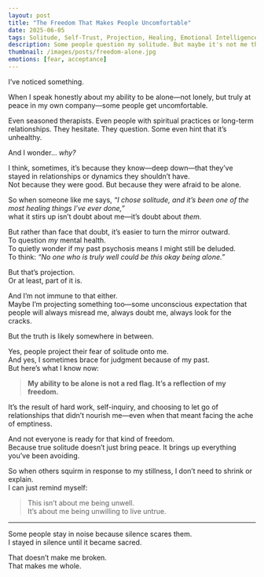 ```yaml
---
layout: post
title: "The Freedom That Makes People Uncomfortable"
date: 2025-06-05
tags: Solitude, Self-Trust, Projection, Healing, Emotional Intelligence, Mental Health
description: Some people question my solitude. But maybe it's not me they're unsure of—maybe it's what my freedom stirs up in them.
thumbnail: /images/posts/freedom-alone.jpg
emotions: [fear, acceptance]
---
```


I’ve noticed something.

When I speak honestly about my ability to be alone—not lonely, but truly at peace in my own company—some people get uncomfortable.

Even seasoned therapists. Even people with spiritual practices or long-term relationships. They hesitate. They question. Some even hint that it’s unhealthy.

And I wonder… *why?*

I think, sometimes, it’s because they know—deep down—that they’ve stayed in relationships or dynamics they shouldn’t have.  
Not because they were good. But because they were afraid to be alone.

So when someone like me says, *“I chose solitude, and it’s been one of the most healing things I’ve ever done,”*  
what it stirs up isn’t doubt about me—it’s doubt about *them.*

But rather than face that doubt, it’s easier to turn the mirror outward.  
To question *my* mental health.  
To quietly wonder if my past psychosis means I might still be deluded.  
To think: *“No one who is truly well could be this okay being alone.”*

But that’s projection.  
Or at least, part of it is.

And I’m not immune to that either.  
Maybe I’m projecting something too—some unconscious expectation that people will always misread me, always doubt me, always look for the cracks.

But the truth is likely somewhere in between.

Yes, people project their fear of solitude onto me.  
And yes, I sometimes brace for judgment because of my past.  
But here’s what I know now:

> **My ability to be alone is not a red flag. It’s a reflection of my freedom.**

It’s the result of hard work, self-inquiry, and choosing to let go of relationships that didn’t nourish me—even when that meant facing the ache of emptiness.

And not everyone is ready for that kind of freedom.  
Because true solitude doesn’t just bring peace. It brings up everything you’ve been avoiding.

So when others squirm in response to my stillness, I don’t need to shrink or explain.  
I can just remind myself:

> This isn’t about me being unwell.  
> It’s about me being unwilling to live untrue.

---

Some people stay in noise because silence scares them.  
I stayed in silence until it became sacred.

That doesn’t make me broken.  
That makes me whole.
